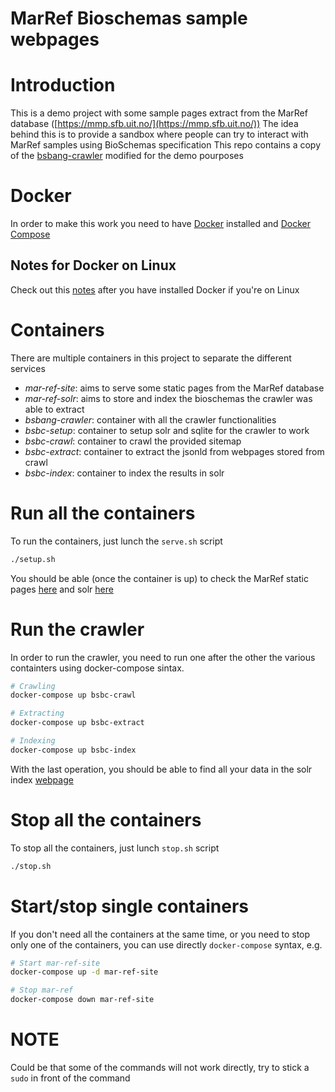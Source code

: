 # MarRef Bioschemas sample webpages

# Introduction
This is a demo project with some sample pages extract from the MarRef database ([https://mmp.sfb.uit.no/](https://mmp.sfb.uit.no/))
The idea behind this is to provide a sandbox where people can try to interact with MarRef samples using BioSchemas specification
This repo contains a copy of the [bsbang-crawler](https://github.com/justinccdev/bsbang-crawler) modified for the demo pourposes

# Docker
In order to make this work you need to have [Docker](https://www.docker.com/community-edition) installed and [Docker Compose ](https://docs.docker.com/compose/install/#prerequisites)

## Notes for Docker on Linux
Check out this [notes](https://docs.docker.com/install/linux/linux-postinstall/) after you have installed Docker if you're on Linux

# Containers
There are multiple containers in this project to separate the different services
- *mar-ref-site*: aims to serve some static pages from the MarRef database
- *mar-ref-solr*: aims to store and index the bioschemas the crawler was able to extract
- *bsbang-crawler*: container with all the crawler functionalities
- *bsbc-setup*: container to setup solr and sqlite for the crawler to work
- *bsbc-crawl*: container to crawl the provided sitemap
- *bsbc-extract*: container to extract the jsonld from webpages stored from crawl
- *bsbc-index*: container to index the results in solr

# Run all the containers
To run the containers, just lunch the `serve.sh` script
```bash
./setup.sh
```

You should be able (once the container is up) to check the MarRef static pages [here](http://localhost:8080/) and solr [here](http://localhost:8983)

# Run the crawler
In order to run the crawler, you need to run one after the other the various containters using docker-compose sintax.
```bash
# Crawling
docker-compose up bsbc-crawl

# Extracting
docker-compose up bsbc-extract

# Indexing
docker-compose up bsbc-index
```

With the last operation, you should be able to find all your data in the solr index [webpage](http://localhost:8983/)

# Stop all the containers
To stop all the containers, just lunch `stop.sh` script
```bash
./stop.sh
```

# Start/stop single containers
If you don't need all the containers at the same time, or you need to stop only one of the containers, you can use directly `docker-compose` syntax, e.g.
```bash
# Start mar-ref-site
docker-compose up -d mar-ref-site

# Stop mar-ref
docker-compose down mar-ref-site
```

# NOTE
Could be that some of the commands will not work directly, try to stick a `sudo` in front of the command
